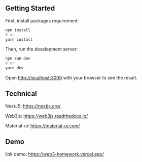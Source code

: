 ## Getting Started

First, install packages requirement:

```bash
npm install
# or
yarn install
```


Then, run the development server:

```bash
npm run dev
# or
yarn dev
```

Open [http://localhost:3000](http://localhost:3000) with your browser to see the result.



## Technical

NextJS: https://nextjs.org/

Web3js: https://web3js.readthedocs.io/

Material-ui: https://material-ui.com/

## Demo

link demo: https://web3-homework.vercel.app/
